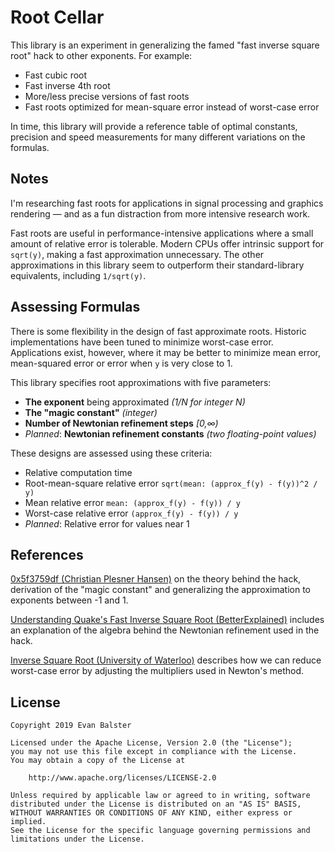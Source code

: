# Root Cellar

This library is an experiment in generalizing the famed "fast inverse square root" hack to other exponents.  For example:

* Fast cubic root
* Fast inverse 4th root
* More/less precise versions of fast roots
* Fast roots optimized for mean-square error instead of worst-case error

In time, this library will provide a reference table of optimal constants, precision and speed measurements for many different variations on the formulas.



## Notes

I'm researching fast roots for applications in signal processing and graphics rendering — and as a fun distraction from more intensive research work.

Fast roots are useful in performance-intensive applications where a small amount of relative error is tolerable.  Modern CPUs offer intrinsic support for `sqrt(y)`, making a fast approximation unnecessary.  The other approximations in this library seem to outperform their standard-library equivalents, including `1/sqrt(y)`.



## Assessing Formulas

There is some flexibility in the design of fast approximate roots.  Historic implementations have been tuned to minimize worst-case error.  Applications exist, however, where it may be better to minimize mean error, mean-squared error or error when `y` is very close to 1.

This library specifies root approximations with five parameters:

* **The exponent** being approximated *(1/N for integer N)*
* **The "magic constant"** *(integer)*
* **Number of Newtonian refinement steps** *[0,∞)*
* *Planned*: **Newtonian refinement constants** *(two floating-point values)*

These designs are assessed using these criteria:

* Relative computation time
* Root-mean-square relative error `sqrt(mean: (approx_f(y) - f(y))^2 / y)`
* Mean relative error `mean: (approx_f(y) - f(y)) / y`
* Worst-case relative error `(approx_f(y) - f(y)) / y`
* *Planned*: Relative error for values near 1



## References

[0x5f3759df (Christian Plesner Hansen)](http://h14s.p5r.org/2012/09/0x5f3759df.html) on the theory behind the hack, derivation of the "magic constant" and generalizing the approximation to exponents between -1 and 1.

[Understanding Quake's Fast Inverse Square Root (BetterExplained)](https://betterexplained.com/articles/understanding-quakes-fast-inverse-square-root) includes an explanation of the algebra behind the Newtonian refinement used in the hack.

[Inverse Square Root (University of Waterloo)](https://ece.uwaterloo.ca/~dwharder/aads/Algorithms/Inverse_square_root/) describes how we can reduce worst-case error by adjusting the multipliers used in Newton's method.



## License

```
Copyright 2019 Evan Balster

Licensed under the Apache License, Version 2.0 (the "License");
you may not use this file except in compliance with the License.
You may obtain a copy of the License at

    http://www.apache.org/licenses/LICENSE-2.0

Unless required by applicable law or agreed to in writing, software
distributed under the License is distributed on an "AS IS" BASIS,
WITHOUT WARRANTIES OR CONDITIONS OF ANY KIND, either express or implied.
See the License for the specific language governing permissions and
limitations under the License.
```